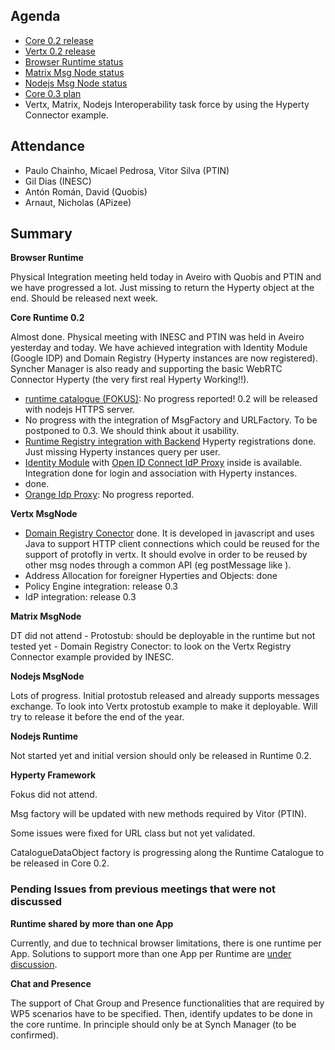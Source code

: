 Agenda
------

-	[Core 0.2 release](https://github.com/reTHINK-project/dev-runtime-core/releases/tag/v0.2.0)
-	[Vertx 0.2 release](https://github.com/reTHINK-project/dev-msg-node-vertx/issues)
-	[Browser Runtime status](https://github.com/reTHINK-project/dev-runtime-browser/issues)
-	[Matrix Msg Node status](https://github.com/reTHINK-project/dev-msg-node-matrix)
-	[Nodejs Msg Node status](https://github.com/reTHINK-project/dev-msg-node-nodejs/issues)
-	[Core 0.3 plan](https://github.com/reTHINK-project/dev-runtime-core/milestones/Core%200.3%20)
-	Vertx, Matrix, Nodejs Interoperability task force by using the Hyperty Connector example.

Attendance
----------

-	Paulo Chainho, Micael Pedrosa, Vitor Silva (PTIN)
-	Gil Dias (INESC)
-	Antón Román, David (Quobis)
-	Arnaut, Nicholas (APizee)

Summary
-------

**Browser Runtime**

Physical Integration meeting held today in Aveiro with Quobis and PTIN and we have progressed a lot. Just missing to return the Hyperty object at the end. Should be released next week.

**Core Runtime 0.2**

Almost done. Physical meeting with INESC and PTIN was held in Aveiro yesterday and today. We have achieved integration with Identity Module (Google IDP) and Domain Registry (Hyperty instances are now registered). Syncher Manager is also ready and supporting the basic WebRTC Connector Hyperty (the very first real Hyperty Working!!).

-	[runtime catalogue (FOKUS)](https://github.com/reTHINK-project/dev-runtime-core/issues/3): No progress reported! 0.2 will be released with nodejs HTTPS server.
-	No progress with the integration of MsgFactory and URLFactory. To be postponed to 0.3. We should think about it usability.
-	[Runtime Registry integration with Backend](https://github.com/reTHINK-project/dev-runtime-core/issues/25) Hyperty registrations done. Just missing Hyperty instances query per user.
-	[Identity Module](https://github.com/reTHINK-project/dev-runtime-core/issues/26) with [Open ID Connect IdP Proxy](https://github.com/reTHINK-project/dev-runtime-core/issues/28) inside is available. Integration done for login and association with Hyperty instances.
-	done.
-	[Orange Idp Proxy](https://github.com/reTHINK-project/dev-runtime-core/issues/27): No progress reported.

**Vertx MsgNode**

-	[Domain Registry Conector](https://github.com/reTHINK-project/dev-msg-node-vertx/issues/2) done. It is developed in javascript and uses Java to support HTTP client connections which could be reused for the support of protofly in vertx. It should evolve in order to be reused by other msg nodes through a common API (eg postMessage like ).
-	Address Allocation for foreigner Hyperties and Objects: done
-	Policy Engine integration: release 0.3
-	IdP integration: release 0.3

**Matrix MsgNode**

DT did not attend - Protostub: should be deployable in the runtime but not tested yet - Domain Registry Conector: to look on the Vertx Registry Connector example provided by INESC.

**Nodejs MsgNode**

Lots of progress. Initial protostub released and already supports messages exchange. To look into Vertx protostub example to make it deployable. Will try to release it before the end of the year.

**Nodejs Runtime**

Not started yet and initial version should only be released in Runtime 0.2.

**Hyperty Framework**

Fokus did not attend.

Msg factory will be updated with new methods required by Vitor (PTIN).

Some issues were fixed for URL class but not yet validated.

CatalogueDataObject factory is progressing along the Runtime Catalogue to be released in Core 0.2.

### Pending Issues from previous meetings that were not discussed

**Runtime shared by more than one App**

Currently, and due to technical browser limitations, there is one runtime per App. Solutions to support more than one App per Runtime are [under discussion](https://github.com/reTHINK-project/core-framework/issues/137).

**Chat and Presence**

The support of Chat Group and Presence functionalities that are required by WP5 scenarios have to be specified. Then, identify updates to be done in the core runtime. In principle should only be at Synch Manager (to be confirmed).
